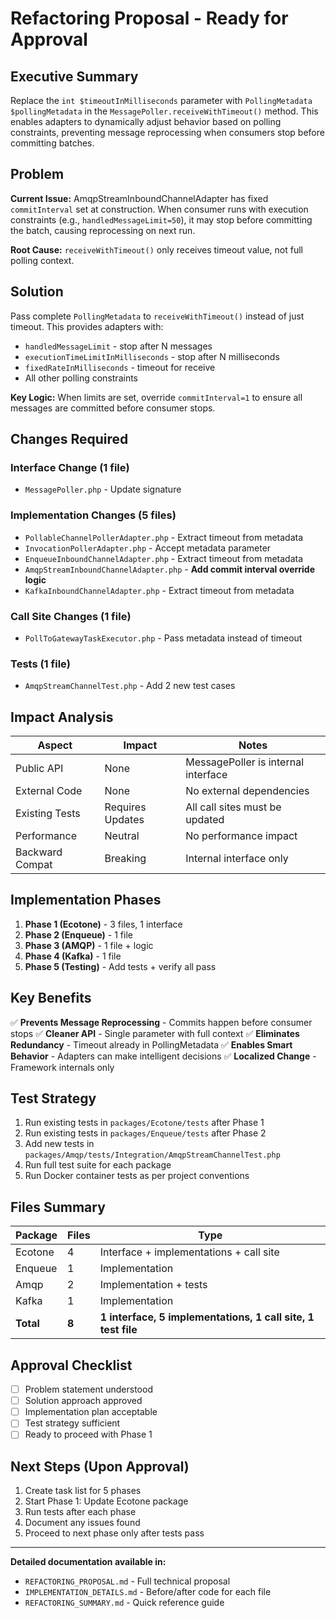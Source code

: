 # Refactoring Proposal - Ready for Approval

## Executive Summary

Replace the `int $timeoutInMilliseconds` parameter with `PollingMetadata $pollingMetadata` in the `MessagePoller.receiveWithTimeout()` method. This enables adapters to dynamically adjust behavior based on polling constraints, preventing message reprocessing when consumers stop before committing batches.

## Problem

**Current Issue:** AmqpStreamInboundChannelAdapter has fixed `commitInterval` set at construction. When consumer runs with execution constraints (e.g., `handledMessageLimit=50`), it may stop before committing the batch, causing reprocessing on next run.

**Root Cause:** `receiveWithTimeout()` only receives timeout value, not full polling context.

## Solution

Pass complete `PollingMetadata` to `receiveWithTimeout()` instead of just timeout. This provides adapters with:
- `handledMessageLimit` - stop after N messages
- `executionTimeLimitInMilliseconds` - stop after N milliseconds
- `fixedRateInMilliseconds` - timeout for receive
- All other polling constraints

**Key Logic:** When limits are set, override `commitInterval=1` to ensure all messages are committed before consumer stops.

## Changes Required

### Interface Change (1 file)
- `MessagePoller.php` - Update signature

### Implementation Changes (5 files)
- `PollableChannelPollerAdapter.php` - Extract timeout from metadata
- `InvocationPollerAdapter.php` - Accept metadata parameter
- `EnqueueInboundChannelAdapter.php` - Extract timeout from metadata
- `AmqpStreamInboundChannelAdapter.php` - **Add commit interval override logic**
- `KafkaInboundChannelAdapter.php` - Extract timeout from metadata

### Call Site Changes (1 file)
- `PollToGatewayTaskExecutor.php` - Pass metadata instead of timeout

### Tests (1 file)
- `AmqpStreamChannelTest.php` - Add 2 new test cases

## Impact Analysis

| Aspect | Impact | Notes |
|--------|--------|-------|
| Public API | None | MessagePoller is internal interface |
| External Code | None | No external dependencies |
| Existing Tests | Requires Updates | All call sites must be updated |
| Performance | Neutral | No performance impact |
| Backward Compat | Breaking | Internal interface only |

## Implementation Phases

1. **Phase 1 (Ecotone)** - 3 files, 1 interface
2. **Phase 2 (Enqueue)** - 1 file
3. **Phase 3 (AMQP)** - 1 file + logic
4. **Phase 4 (Kafka)** - 1 file
5. **Phase 5 (Testing)** - Add tests + verify all pass

## Key Benefits

✅ **Prevents Message Reprocessing** - Commits happen before consumer stops
✅ **Cleaner API** - Single parameter with full context
✅ **Eliminates Redundancy** - Timeout already in PollingMetadata
✅ **Enables Smart Behavior** - Adapters can make intelligent decisions
✅ **Localized Change** - Framework internals only

## Test Strategy

1. Run existing tests in `packages/Ecotone/tests` after Phase 1
2. Run existing tests in `packages/Enqueue/tests` after Phase 2
3. Add new tests in `packages/Amqp/tests/Integration/AmqpStreamChannelTest.php`
4. Run full test suite for each package
5. Run Docker container tests as per project conventions

## Files Summary

| Package | Files | Type |
|---------|-------|------|
| Ecotone | 4 | Interface + implementations + call site |
| Enqueue | 1 | Implementation |
| Amqp | 2 | Implementation + tests |
| Kafka | 1 | Implementation |
| **Total** | **8** | **1 interface, 5 implementations, 1 call site, 1 test file** |

## Approval Checklist

- [ ] Problem statement understood
- [ ] Solution approach approved
- [ ] Implementation plan acceptable
- [ ] Test strategy sufficient
- [ ] Ready to proceed with Phase 1

## Next Steps (Upon Approval)

1. Create task list for 5 phases
2. Start Phase 1: Update Ecotone package
3. Run tests after each phase
4. Document any issues found
5. Proceed to next phase only after tests pass

---

**Detailed documentation available in:**
- `REFACTORING_PROPOSAL.md` - Full technical proposal
- `IMPLEMENTATION_DETAILS.md` - Before/after code for each file
- `REFACTORING_SUMMARY.md` - Quick reference guide

